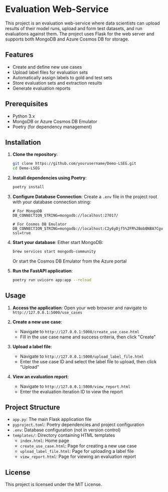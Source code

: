 # Evaluation Web-Service

This project is an evaluation web-service where data scientists can upload results of their model runs, upload and form test datasets, and run evaluations against them. The project uses Flask for the web server and supports both MongoDB and Azure Cosmos DB for storage.

## Features

- Create and define new use cases
- Upload label files for evaluation sets
- Automatically assign labels to gold and test sets
- Store evaluation sets and extraction results
- Generate evaluation reports

## Prerequisites

- Python 3.x
- MongoDB or Azure Cosmos DB Emulator
- Poetry (for dependency management)

## Installation

1. **Clone the repository**:
   ```sh
   git clone https://github.com/yourusername/Demo-LSEG.git
   cd Demo-LSEG
   ```

2. **Install dependencies using Poetry**:
   ```sh
   poetry install
   ```

3. **Configure Database Connection**:
   Create a `.env` file in the project root with your database connection string:
   ```
   # For MongoDB
   DB_CONNECTION_STRING=mongodb://localhost:27017/

   # For Cosmos DB Emulator
   DB_CONNECTION_STRING=mongodb://localhost:C2y6yDjf5%2FR%2Bob0N8A7Cgv30VRDJIWEHLM%2B4QDU5DE2nQ9nDuVTqobD4b8mGGyPMbIZnqyMsEcaGQy67XIw%2FJw%3D%3D@localhost:10255/admin?ssl=true
   ```

4. **Start your database**:
   Either start MongoDB:
   ```sh
   brew services start mongodb-community
   ```
   Or start the Cosmos DB Emulator from the Azure portal

5. **Run the FastAPI application**:
   ```sh
   poetry run uvicorn app:app --reload
   ```

## Usage

1. **Access the application**:
   Open your web browser and navigate to `http://127.0.0.1:5000/use_cases`

2. **Create a new use case**:
   - Navigate to `http://127.0.0.1:5000/create_use_case.html`
   - Fill in the use case name and success criteria, then click "Create"

3. **Upload a label file**:
   - Navigate to `http://127.0.0.1:5000/upload_label_file.html`
   - Enter the use case ID and select the label file to upload, then click "Upload"

4. **View an evaluation report**:
   - Navigate to `http://127.0.0.1:5000/view_report.html`
   - Enter the evaluation iteration ID to view the report

## Project Structure

- `app.py`: The main Flask application file
- `pyproject.toml`: Poetry dependencies and project configuration
- `.env`: Database configuration (not in version control)
- `templates/`: Directory containing HTML templates
  - `index.html`: Home page
  - `create_use_case.html`: Page for creating a new use case
  - `upload_label_file.html`: Page for uploading a label file
  - `view_report.html`: Page for viewing an evaluation report

## License

This project is licensed under the MIT License.
